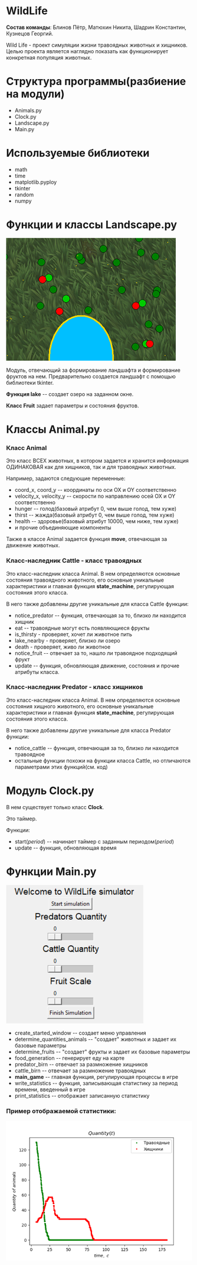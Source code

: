 # WildLife
**Состав команды**: Блинов Пётр, Матюхин Никита, Шадрин Константин, Кузнецов Георгий.

Wild Life - проект симуляции жизни травоядных животных и хищников. Целью проекта является наглядно показать как функционирует конкретная популяция животных.

# Структура программы(разбиение на модули)
- Animals.py
- Clock.py
- Landscape.py
- Main.py

# Используемые библиотеки
- math
- time
- matplotlib.pyploy
- tkinter 
- random
- numpy

# Функции и классы Landscape.py
![Альтернативный текст](https://github.com/Petr1Dushnila1Blinov/WildLife/blob/main/OKNO.png)

Модуль, отвечающий за формирование ландшафта и формирование фруктов на нем.
Предварительно создается ландшафт с помощью библиотеки tkinter.

**Функция lake** -- создает озеро на заданном окне.

**Класс Fruit** задает параметры и состояния фруктов.

# Классы Animal.py
### Класс Animal
Это класс ВСЕХ животных, в котором задается и хранится информация ОДИНАКОВАЯ как для хищников, так и для травоядных животных.

Например, задаются следующие переменные:
- coord_x, coord_y -- координаты по оси OX и OY соответственно
- velocity_x, velocity_y -- скорости по направлению осей OX и OY соответственно
- hunger -- голод(базовый атрибут 0, чем выше голод, тем хуже)
- thirst -- жажда(базовый атрибут 0, чем выше голод, тем хуже)
- health -- здоровье(базовый атрибут 10000, чем ниже, тем хуже)
- и прочие объединяющие компоненты

Также в классе Animal задается функция **move**, отвечающая за движение животных.

### Класс-наследник Cattle - класс травоядных
Это класс-наследник класса Animal. В нем определяются основные состояния травоядного животного, его основные уникальные характеристики
и главная функция **state_machine**, регулирующая состояния этого класса.

В него также добавлены другие уникальные для класса Cattle функции:
- notice_predator -- функция, отвечающая за то, близко ли находится хищник
- eat -- травоядные могут есть появляющиеся фрукты
- is_thirsty - проверяет, хочет ли животное пить
- lake_nearby - проверяет, близко ли озеро
- death - проверяет, живо ли животное
- notice_fruit -- отвечает за то, нашло ли травоядное подходящий фрукт
- update -- функция, обновляющая движение, состояния и прочие атрибуты класса.

### Класс-наследник Predator - класс хищников
Это класс-наследник класса Animal. В нем определяются основные состояния хищного животного, его основные уникальные характеристики
и главная функция **state_machine**, регулирующая состояния этого класса.

В него также добавлены другие уникальные для класса Predator функции:
- notice_cattle -- функция, отвечающая за то, близко ли находится травоядное
- остальные функции похожи на функции класса Cattle, но отличаются параметрами этих функций(см. код)

# Модуль Clock.py
В нем существует только класс **Clock**.

Это таймер.

Функции:
- start(*period*) -- начинает таймер с заданным периодом(*period*) 
- update -- функция, обновляющая время

# Функции Main.py
![Альтернативный текст](https://github.com/Petr1Dushnila1Blinov/WildLife/blob/main/MAINOKNO.png)

- create_started_window -- создает меню управления
- determine_quantities_animals -- "создает" животных и задает их базовые параметры 
- determine_fruits --  "создает" фрукты и задает их базовые параметры
- food_generation -- генерирует еду на карте
- predator_birn -- отвечает за размножение хищников
- cattle_birn -- отвечает за размножение травоядных
- **main_game** -- главная функция, регулирующая процессы в игре
- write_statistics -- функция, записывающая статистику за период времени, введенный в игре
- print_statistics -- отображает записанную статистику

### Пример отображаемой статистики:
![Альтернативный текст](https://github.com/Petr1Dushnila1Blinov/WildLife/blob/main/local.png)
